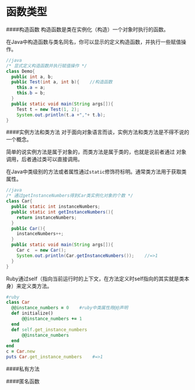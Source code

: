 # 函数类型

####构造函数
构造函数是类在实例化（构造）一个对象时执行的函数。

在Java中构造函数与类名同名，你可以显示的定义构造函数，并执行一些赋值操作。
```java
//java
/* 显式定义构造函数并执行赋值操作 */
class Demo{
  public int a, b;
  public Test(int a, int b){    //构造函数
    this.a = a;
    this.b = b;
  }
  public static void main(String args[]){
    Test t = new Test(1, 2);
    System.out.println(t.a +","+ t.b);
}
```


####实例方法和类方法
对于面向对象语言而谈，实例方法和类方法是不得不说的一个概念。

简单的说实例方法是属于对象的，而类方法是属于类的，也就是说前者通过
对象调用，后者通过类可以直接调用。

在Java中类级别的方法或者属性通过`static`修饰符标明。通常类方法用于获取类属性。

```java
//java
/* 通过getInstanceNumbers得到Car类实例化对象的个数 */
class Car{ 
  public static int instanceNumbers;
  public static int getInstanceNumbers(){
    return instanceNumbers;
  }
  public Car(){
    instanceNumbers++;
  }
  public static void main(String args[]){
    Car c  = new Car();
    System.out.println(Car.getInstanceNumbers());    //=>1
  }
}
```
Ruby通过self（指向当前运行时的上下文，在方法定义时self指向的其实就是类本身）来定义类方法。

```ruby
#ruby
class Car
  @@instance_numbers = 0    #ruby中类属性用@@声明
  def initialize()
      @@instance_numbers += 1
  end
  def self.get_instance_numbers
      @@instance_numbers
  end
end
c = Car.new
puts Car.get_instance_numbers    #=>1
```
####私有方法



####匿名函数
